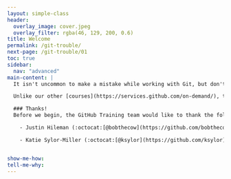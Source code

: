 ```yaml
---
layout: simple-class
header:
  overlay_image: cover.jpeg
  overlay_filter: rgba(46, 129, 200, 0.6)
title: Welcome
permalink: /git-trouble/
next-page: /git-trouble/01
toc: true
sidebar:
  nav: "advanced"
main-content: |  
  It isn't uncommon to make a mistake while working with Git, but don't fret, everyone does it. Getting out of a mess, can be just as easy as getting into one if you know the tools at your disposal to save your project and prevent public embarrassment. This course outlines the different commands you can use to get out of almost **any** sticky situation.

  Unlike our other [courses](https://services.github.com/on-demand/), this course doesn't follow a linear learning path and you can jump into any of the different scenarios provided. So `git` ready to learn about how to get out of trouble with a healthy dose of terrible `git` puns.

  ### Thanks!
  Before we begin, the GitHub Training team would like to thank the following community contributors for their work in creating meaningful content that inspired this course:

    - Justin Hileman (:octocat:[@bobthecow](https://github.com/bobthecow)), [Git Pretty](http://justinhileman.info/article/git-pretty/)

    - Katie Sylor-Miller (:octocat:[@ksylor](https://github.com/ksylor)), [Oh, Shit, Git!](http://ohshitgit.com/)


show-me-how:
tell-me-why:
---
```

